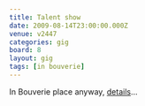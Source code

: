 ```yaml
---
title: Talent show
date: 2009-08-14T23:00:00.000Z
venue: v2447
categories: gig
board: 8
layout: gig
tags: [in bouverie]
---
```

In Bouverie place anyway, <a href="http://www.mybouverieplace.co.uk/bouverie-place-talent-competition/">details</a>...